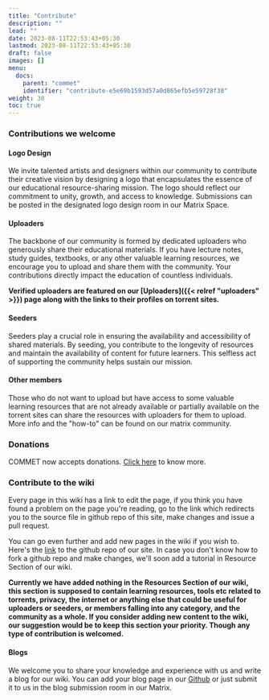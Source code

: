 ```yaml
---
title: "Contribute"
description: ""
lead: ""
date: 2023-08-11T22:53:43+05:30
lastmod: 2023-08-11T22:53:43+05:30
draft: false 
images: []
menu:
  docs:
    parent: "commet"
    identifier: "contribute-e5e69b1593d57a0d865efb5e59728f30"
weight: 30
toc: true
---
```

### Contributions we welcome

#### Logo Design

We invite talented artists and designers within our community to contribute their creative vision by designing a logo that encapsulates the essence of our educational resource-sharing mission. The logo should reflect our commitment to unity, growth, and access to knowledge. Submissions can be posted in the designated logo design room in our Matrix Space.

#### Uploaders

The backbone of our community is formed by dedicated uploaders who generously share their educational materials. If you have lecture notes, study guides, textbooks, or any other valuable learning resources, we encourage you to upload and share them with the community. Your contributions directly impact the education of countless individuals.
  
**Verified uploaders are featured on our [Uploaders]({{< relref "uploaders" >}}) page along with the links to their profiles on torrent sites.**

#### Seeders

Seeders play a crucial role in ensuring the availability and accessibility of shared materials. By seeding, you contribute to the longevity of resources and maintain the availability of content for future learners. This selfless act of supporting the community helps sustain our mission.  

#### Other members

Those who do not want to upload but have access to some valuable learning resources that are not already available or partially available on the torrent sites can share the resources with uploaders for them to upload. More info and the "how-to" can be found on our matrix community.

### Donations

COMMET now accepts donations. [Click here](/donate) to know more.
### Contribute to the wiki

Every page in this wiki has a link to edit the page, if you think you have found a problem on the page you're reading, go to the link which redirects you to the source file in github repo of this site, make changes and issue a pull request.  
  
You can go even further and add new pages in the wiki if you wish to. Here's the [link](https://github.com/commetwiki/commet-wiki.github.io) to the github repo of our site. In case you don't know how to fork a github repo and make changes, we'll soon add a tutorial in Resource Section of our wiki.  
  
**Currently we have added nothing in the Resources Section of our wiki, this section is supposed to contain learning resources, tools etc related to torrents, privacy, the internet or anything else that could be useful for uploaders or seeders, or members falling into any category, and the community as a whole. If you consider adding new content to the wiki, our suggestion would be to keep this section your priority. Though any type of contribution is welcomed.**

#### Blogs

We welcome you to share your knowledge and experience with us and write a blog for our wiki. You can add your blog page in our [Github](https://github.com/commetwiki/commetwiki.github.io) or just submit it to us in the blog submission room in our Matrix.
